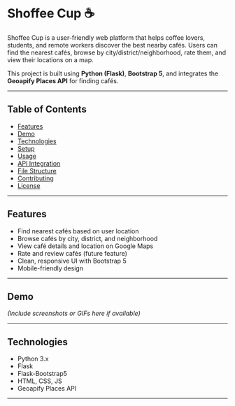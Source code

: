 # Shoffee Cup ☕

Shoffee Cup is a user-friendly web platform that helps coffee lovers, students, and remote workers discover the best nearby cafés. Users can find the nearest cafés, browse by city/district/neighborhood, rate them, and view their locations on a map.  

This project is built using **Python (Flask)**, **Bootstrap 5**, and integrates the **Geoapify Places API** for finding cafés.

---

## Table of Contents

- [Features](#features)
- [Demo](#demo)
- [Technologies](#technologies)
- [Setup](#setup)
- [Usage](#usage)
- [API Integration](#api-integration)
- [File Structure](#file-structure)
- [Contributing](#contributing)
- [License](#license)

---

## Features

- Find nearest cafés based on user location  
- Browse cafés by city, district, and neighborhood  
- View café details and location on Google Maps  
- Rate and review cafés (future feature)  
- Clean, responsive UI with Bootstrap 5  
- Mobile-friendly design  

---

## Demo

*(Include screenshots or GIFs here if available)*  

---

## Technologies

- Python 3.x  
- Flask  
- Flask-Bootstrap5  
- HTML, CSS, JS  
- Geoapify Places API  

---
